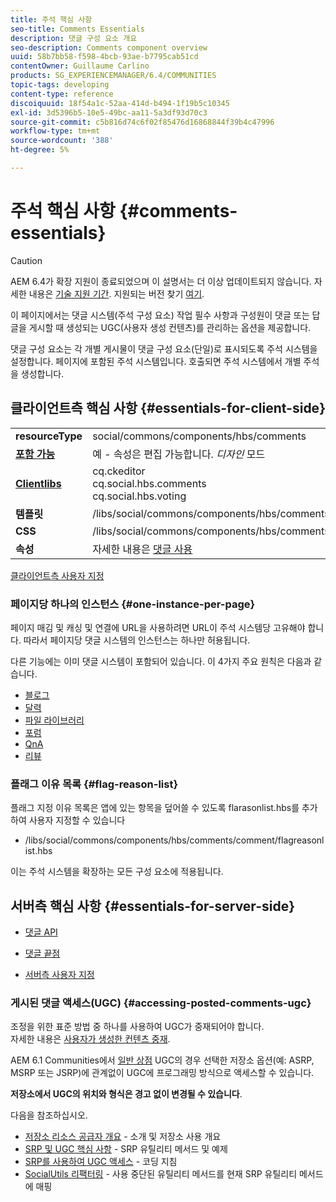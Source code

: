 ```yaml
---
title: 주석 핵심 사항
seo-title: Comments Essentials
description: 댓글 구성 요소 개요
seo-description: Comments component overview
uuid: 58b7bb58-f598-4bcb-93ae-b7795cab51cd
contentOwner: Guillaume Carlino
products: SG_EXPERIENCEMANAGER/6.4/COMMUNITIES
topic-tags: developing
content-type: reference
discoiquuid: 18f54a1c-52aa-414d-b494-1f19b5c10345
exl-id: 3d5396b5-10e5-49bc-aa11-5a3df93d70c3
source-git-commit: c5b816d74c6f02f85476d16868844f39b4c47996
workflow-type: tm+mt
source-wordcount: '388'
ht-degree: 5%

---
```


# 주석 핵심 사항 {#comments-essentials}

>[!CAUTION]
>
>AEM 6.4가 확장 지원이 종료되었으며 이 설명서는 더 이상 업데이트되지 않습니다. 자세한 내용은 [기술 지원 기간](https://helpx.adobe.com/kr/support/programs/eol-matrix.html). 지원되는 버전 찾기 [여기](https://experienceleague.adobe.com/docs/).

이 페이지에서는 댓글 시스템(주석 구성 요소) 작업 필수 사항과 구성원이 댓글 또는 답글을 게시할 때 생성되는 UGC(사용자 생성 컨텐츠)를 관리하는 옵션을 제공합니다.

댓글 구성 요소는 각 개별 게시물이 댓글 구성 요소(단일)로 표시되도록 주석 시스템을 설정합니다. 페이지에 포함된 주석 시스템입니다. 호출되면 주석 시스템에서 개별 주석을 생성합니다.

## 클라이언트측 핵심 사항 {#essentials-for-client-side}

<table> 
 <tbody>
  <tr>
   <td> <strong>resourceType</strong></td> 
   <td> social/commons/components/hbs/comments</td> 
  </tr>
  <tr>
   <td> <a href="scf.md#add-or-include-a-communities-component"><strong>포함 가능</strong></a></td> 
   <td>예 - 속성은 편집 가능합니다. <i>디자인 </i>모드</td> 
  </tr>
  <tr>
   <td> <a href="client-customize.md#clientlibs-for-scf"><strong>Clientlibs</strong></a></td> 
   <td>cq.ckeditor<br /> cq.social.hbs.comments<br /> cq.social.hbs.voting</td> 
  </tr>
  <tr>
   <td> <strong>템플릿</strong></td> 
   <td> /libs/social/commons/components/hbs/comments/comments.hbs<br /> </td> 
  </tr>
  <tr>
   <td> <strong>CSS</strong></td> 
   <td> /libs/social/commons/components/hbs/comments/clientlibs/commentsystem.css</td> 
  </tr>
  <tr>
   <td><strong> 속성</strong></td> 
   <td> 자세한 내용은 <a href="comments.md">댓글 사용</a></td> 
  </tr>
 </tbody>
</table>

[클라이언트측 사용자 지정](client-customize.md)

### 페이지당 하나의 인스턴스 {#one-instance-per-page}

페이지 매김 및 캐싱 및 연결에 URL을 사용하려면 URL이 주석 시스템당 고유해야 합니다. 따라서 페이지당 댓글 시스템의 인스턴스는 하나만 허용됩니다.

다른 기능에는 이미 댓글 시스템이 포함되어 있습니다. 이 4가지 주요 원칙은 다음과 같습니다.

* [블로그](blog-developer-basics.md)
* [달력](calendar-basics-for-developers.md)
* [파일 라이브러리](essentials-file-library.md)
* [포럼](essentials-forum.md)
* [QnA](qna-essentials.md)
* [리뷰](reviews-basics.md)

### 플래그 이유 목록 {#flag-reason-list}

플래그 지정 이유 목록은 앱에 있는 항목을 덮어쓸 수 있도록 flarasonlist.hbs를 추가하여 사용자 지정할 수 있습니다

* /libs/social/commons/components/hbs/comments/comment/flagreasonlist.hbs

이는 주석 시스템을 확장하는 모든 구성 요소에 적용됩니다.

## 서버측 핵심 사항 {#essentials-for-server-side}

* [댓글 API](https://helpx.adobe.com/experience-manager/6-4/sites/developing/using/reference-materials/javadoc/com/adobe/cq/social/commons/comments/api/package-summary.html)

* [댓글 끝점](https://helpx.adobe.com/experience-manager/6-4/sites/developing/using/reference-materials/javadoc/com/adobe/cq/social/commons/comments/endpoints/package-summary.html)

* [서버측 사용자 지정](server-customize.md)

### 게시된 댓글 액세스(UGC) {#accessing-posted-comments-ugc}

조정을 위한 표준 방법 중 하나를 사용하여 UGC가 중재되어야 합니다.\
자세한 내용은 [사용자가 생성한 컨텐츠 중재](moderate-ugc.md).

AEM 6.1 Communities에서 [일반 상점](working-with-srp.md) UGC의 경우 선택한 저장소 옵션(예: ASRP, MSRP 또는 JSRP)에 관계없이 UGC에 프로그래밍 방식으로 액세스할 수 있습니다.

**저장소에서 UGC의 위치와 형식은 경고 없이 변경될 수 있습니다**.

다음을 참조하십시오.

* [저장소 리소스 공급자 개요](srp.md) - 소개 및 저장소 사용 개요
* [SRP 및 UGC 핵심 사항](srp-and-ugc.md) - SRP 유틸리티 메서드 및 예제
* [SRP를 사용하여 UGC 액세스](accessing-ugc-with-srp.md) - 코딩 지침
* [SocialUtils 리팩터링](socialutils.md) - 사용 중단된 유틸리티 메서드를 현재 SRP 유틸리티 메서드에 매핑
